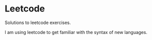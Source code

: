 # Leetcode

Solutions to leetcode exercises. 

I am using leetcode to get familiar with the syntax of new languages.

